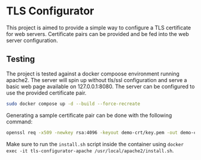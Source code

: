 # TLS Configurator

This project is aimed to provide a simple way to configure a TLS certificate for web servers. Certificate pairs can be provided and be fed into the web server configuration.

## Testing

The project is tested against a docker compoose environment running apache2. The server will spin up without tls/ssl configuration and serve a basic web page available on 127.0.0.1:8080. The server can be configured to use the provided certificate pair.

```bash
sudo docker compose up -d --build --force-recreate
```

Generating a sample certificate pair can be done with the following command:

```bash
openssl req -x509 -newkey rsa:4096 -keyout demo-crt/key.pem -out demo-crt/cert.pem -sha256 -days 3650 -nodes -subj "/C=DE/ST=Rhineland-Palatinate/L=SampleCity/O=SampleOrganization/CN=localhost"
```

Make sure to run the `install.sh` script inside the container using `docker exec -it tls-configurator-apache /usr/local/apache2/install.sh`.
